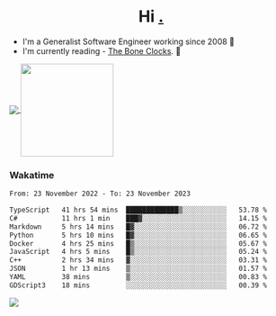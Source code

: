 <h1 align="center">Hi <a href="https://www.hackerrank.com/erasmosaraujo">.</a></h1>
 
- I'm a Generalist Software Engineer working  since 2008 🚀
- I'm currently reading - <a href="https://www.amazon.ca/Bone-Clocks-David-Mitchell/dp/0340921625">The Bone Clocks</a>. 📘
  
<p align="left">
  <a href="https://github.com/erasmosoares/github-readme-stats">
    <img
      align="center"
      src="https://github-readme-stats.vercel.app/api/top-langs/?username=erasmosoares&theme=radical&layout=compact"
    />
  </a>
  <a href="https://github.com/erasmosoares/github-readme-stats">
    <img
      align="center"
      height="165"
      src="https://github-readme-stats.vercel.app/api?username=erasmosoares&theme=radical&count_private=true&show_icons=true&custom_title=Github%20Status&hide=issues"
    />
  </a>
</p>

<!--
 ### Repo 
 
<p align="left">
 <a href="https://github.com/erasmosoares/github-readme-stats">
    <img
      align="center"
      height="165"
      src="https://github-readme-stats.vercel.app/api/pin?username=erasmosoares&repo=sample-node&title_color=fff&icon_color=f9f9f9&text_color=9f9f9f&bg_color=151515"
    />
  </a>
  <a href="https://github.com/erasmosoares/github-readme-stats">
    <img
      align="center"
      height="165"
      src="https://github-readme-stats.vercel.app/api/pin?username=erasmosoares&repo=sample-node&title_color=fff&icon_color=f9f9f9&text_color=9f9f9f&bg_color=151515"
    />
  </a>
</p>
-->

 ### Wakatime 

<!--START_SECTION:waka-->

```txt
From: 23 November 2022 - To: 23 November 2023

TypeScript   41 hrs 54 mins  █████████████▒░░░░░░░░░░░   53.78 %
C#           11 hrs 1 min    ███▓░░░░░░░░░░░░░░░░░░░░░   14.15 %
Markdown     5 hrs 14 mins   █▓░░░░░░░░░░░░░░░░░░░░░░░   06.72 %
Python       5 hrs 10 mins   █▓░░░░░░░░░░░░░░░░░░░░░░░   06.65 %
Docker       4 hrs 25 mins   █▒░░░░░░░░░░░░░░░░░░░░░░░   05.67 %
JavaScript   4 hrs 5 mins    █▒░░░░░░░░░░░░░░░░░░░░░░░   05.24 %
C++          2 hrs 34 mins   ▓░░░░░░░░░░░░░░░░░░░░░░░░   03.31 %
JSON         1 hr 13 mins    ▒░░░░░░░░░░░░░░░░░░░░░░░░   01.57 %
YAML         38 mins         ▒░░░░░░░░░░░░░░░░░░░░░░░░   00.83 %
GDScript3    18 mins         ░░░░░░░░░░░░░░░░░░░░░░░░░   00.39 %
```

<!--END_SECTION:waka-->

![](https://komarev.com/ghpvc/?username=erasmosoares&color=brightgreen)
